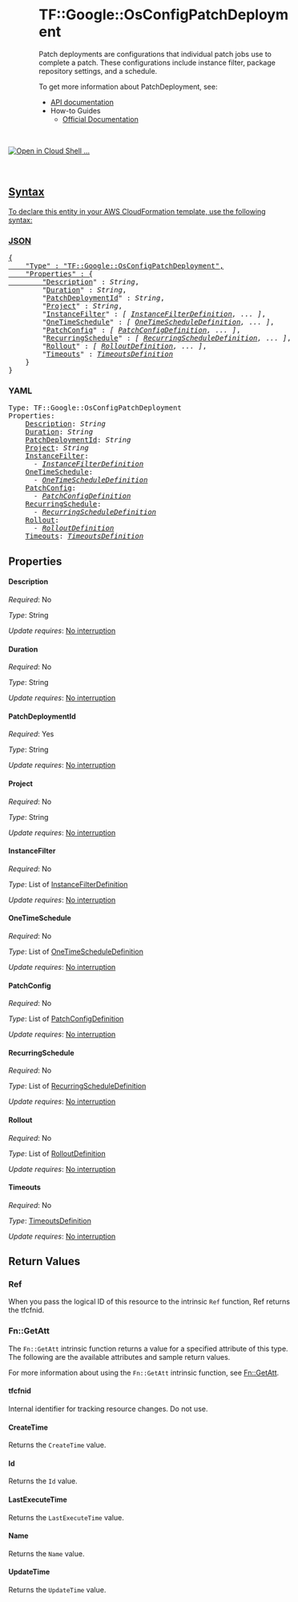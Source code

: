 # TF::Google::OsConfigPatchDeployment

Patch deployments are configurations that individual patch jobs use to complete a patch.
These configurations include instance filter, package repository settings, and a schedule.


To get more information about PatchDeployment, see:

* [API documentation](https://cloud.google.com/compute/docs/osconfig/rest)
* How-to Guides
    * [Official Documentation](https://cloud.google.com/compute/docs/os-patch-management)

<div class = "oics-button" style="float: right; margin: 0 0 -15px">
  <a href="https://console.cloud.google.com/cloudshell/open?cloudshell_git_repo=https%3A%2F%2Fgithub.com%2Fterraform-google-modules%2Fdocs-examples.git&cloudshell_working_dir=os_config_patch_deployment_basic&cloudshell_image=gcr.io%2Fgraphite-cloud-shell-images%2Fterraform%3Alatest&open_in_editor=main.tf&cloudshell_print=.%2Fmotd&cloudshell_tutorial=.%2Ftutorial.md" target="_blank">
    <img alt="Open in Cloud Shell" src="//gstatic.com/cloudssh/images/open-btn.svg" style="max-height: 44px; margin: 32px auto; max-width: 100%;">
  ...

## Syntax

To declare this entity in your AWS CloudFormation template, use the following syntax:

### JSON

<pre>
{
    "Type" : "TF::Google::OsConfigPatchDeployment",
    "Properties" : {
        "<a href="#description" title="Description">Description</a>" : <i>String</i>,
        "<a href="#duration" title="Duration">Duration</a>" : <i>String</i>,
        "<a href="#patchdeploymentid" title="PatchDeploymentId">PatchDeploymentId</a>" : <i>String</i>,
        "<a href="#project" title="Project">Project</a>" : <i>String</i>,
        "<a href="#instancefilter" title="InstanceFilter">InstanceFilter</a>" : <i>[ <a href="instancefilterdefinition.md">InstanceFilterDefinition</a>, ... ]</i>,
        "<a href="#onetimeschedule" title="OneTimeSchedule">OneTimeSchedule</a>" : <i>[ <a href="onetimescheduledefinition.md">OneTimeScheduleDefinition</a>, ... ]</i>,
        "<a href="#patchconfig" title="PatchConfig">PatchConfig</a>" : <i>[ <a href="patchconfigdefinition.md">PatchConfigDefinition</a>, ... ]</i>,
        "<a href="#recurringschedule" title="RecurringSchedule">RecurringSchedule</a>" : <i>[ <a href="recurringscheduledefinition.md">RecurringScheduleDefinition</a>, ... ]</i>,
        "<a href="#rollout" title="Rollout">Rollout</a>" : <i>[ <a href="rolloutdefinition.md">RolloutDefinition</a>, ... ]</i>,
        "<a href="#timeouts" title="Timeouts">Timeouts</a>" : <i><a href="timeoutsdefinition.md">TimeoutsDefinition</a></i>
    }
}
</pre>

### YAML

<pre>
Type: TF::Google::OsConfigPatchDeployment
Properties:
    <a href="#description" title="Description">Description</a>: <i>String</i>
    <a href="#duration" title="Duration">Duration</a>: <i>String</i>
    <a href="#patchdeploymentid" title="PatchDeploymentId">PatchDeploymentId</a>: <i>String</i>
    <a href="#project" title="Project">Project</a>: <i>String</i>
    <a href="#instancefilter" title="InstanceFilter">InstanceFilter</a>: <i>
      - <a href="instancefilterdefinition.md">InstanceFilterDefinition</a></i>
    <a href="#onetimeschedule" title="OneTimeSchedule">OneTimeSchedule</a>: <i>
      - <a href="onetimescheduledefinition.md">OneTimeScheduleDefinition</a></i>
    <a href="#patchconfig" title="PatchConfig">PatchConfig</a>: <i>
      - <a href="patchconfigdefinition.md">PatchConfigDefinition</a></i>
    <a href="#recurringschedule" title="RecurringSchedule">RecurringSchedule</a>: <i>
      - <a href="recurringscheduledefinition.md">RecurringScheduleDefinition</a></i>
    <a href="#rollout" title="Rollout">Rollout</a>: <i>
      - <a href="rolloutdefinition.md">RolloutDefinition</a></i>
    <a href="#timeouts" title="Timeouts">Timeouts</a>: <i><a href="timeoutsdefinition.md">TimeoutsDefinition</a></i>
</pre>

## Properties

#### Description

_Required_: No

_Type_: String

_Update requires_: [No interruption](https://docs.aws.amazon.com/AWSCloudFormation/latest/UserGuide/using-cfn-updating-stacks-update-behaviors.html#update-no-interrupt)

#### Duration

_Required_: No

_Type_: String

_Update requires_: [No interruption](https://docs.aws.amazon.com/AWSCloudFormation/latest/UserGuide/using-cfn-updating-stacks-update-behaviors.html#update-no-interrupt)

#### PatchDeploymentId

_Required_: Yes

_Type_: String

_Update requires_: [No interruption](https://docs.aws.amazon.com/AWSCloudFormation/latest/UserGuide/using-cfn-updating-stacks-update-behaviors.html#update-no-interrupt)

#### Project

_Required_: No

_Type_: String

_Update requires_: [No interruption](https://docs.aws.amazon.com/AWSCloudFormation/latest/UserGuide/using-cfn-updating-stacks-update-behaviors.html#update-no-interrupt)

#### InstanceFilter

_Required_: No

_Type_: List of <a href="instancefilterdefinition.md">InstanceFilterDefinition</a>

_Update requires_: [No interruption](https://docs.aws.amazon.com/AWSCloudFormation/latest/UserGuide/using-cfn-updating-stacks-update-behaviors.html#update-no-interrupt)

#### OneTimeSchedule

_Required_: No

_Type_: List of <a href="onetimescheduledefinition.md">OneTimeScheduleDefinition</a>

_Update requires_: [No interruption](https://docs.aws.amazon.com/AWSCloudFormation/latest/UserGuide/using-cfn-updating-stacks-update-behaviors.html#update-no-interrupt)

#### PatchConfig

_Required_: No

_Type_: List of <a href="patchconfigdefinition.md">PatchConfigDefinition</a>

_Update requires_: [No interruption](https://docs.aws.amazon.com/AWSCloudFormation/latest/UserGuide/using-cfn-updating-stacks-update-behaviors.html#update-no-interrupt)

#### RecurringSchedule

_Required_: No

_Type_: List of <a href="recurringscheduledefinition.md">RecurringScheduleDefinition</a>

_Update requires_: [No interruption](https://docs.aws.amazon.com/AWSCloudFormation/latest/UserGuide/using-cfn-updating-stacks-update-behaviors.html#update-no-interrupt)

#### Rollout

_Required_: No

_Type_: List of <a href="rolloutdefinition.md">RolloutDefinition</a>

_Update requires_: [No interruption](https://docs.aws.amazon.com/AWSCloudFormation/latest/UserGuide/using-cfn-updating-stacks-update-behaviors.html#update-no-interrupt)

#### Timeouts

_Required_: No

_Type_: <a href="timeoutsdefinition.md">TimeoutsDefinition</a>

_Update requires_: [No interruption](https://docs.aws.amazon.com/AWSCloudFormation/latest/UserGuide/using-cfn-updating-stacks-update-behaviors.html#update-no-interrupt)

## Return Values

### Ref

When you pass the logical ID of this resource to the intrinsic `Ref` function, Ref returns the tfcfnid.

### Fn::GetAtt

The `Fn::GetAtt` intrinsic function returns a value for a specified attribute of this type. The following are the available attributes and sample return values.

For more information about using the `Fn::GetAtt` intrinsic function, see [Fn::GetAtt](https://docs.aws.amazon.com/AWSCloudFormation/latest/UserGuide/intrinsic-function-reference-getatt.html).

#### tfcfnid

Internal identifier for tracking resource changes. Do not use.

#### CreateTime

Returns the <code>CreateTime</code> value.

#### Id

Returns the <code>Id</code> value.

#### LastExecuteTime

Returns the <code>LastExecuteTime</code> value.

#### Name

Returns the <code>Name</code> value.

#### UpdateTime

Returns the <code>UpdateTime</code> value.

